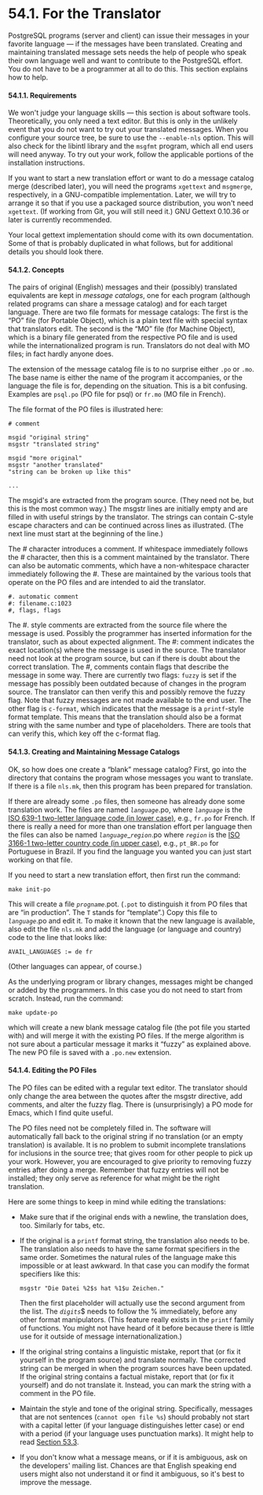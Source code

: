 # 54.1. For the Translator

PostgreSQL programs (server and client) can issue their messages in your favorite language — if the messages have been translated. Creating and maintaining translated message sets needs the help of people who speak their own language well and want to contribute to the PostgreSQL effort. You do not have to be a programmer at all to do this. This section explains how to help.

#### 54.1.1. Requirements

We won't judge your language skills — this section is about software tools. Theoretically, you only need a text editor. But this is only in the unlikely event that you do not want to try out your translated messages. When you configure your source tree, be sure to use the `--enable-nls` option. This will also check for the libintl library and the `msgfmt` program, which all end users will need anyway. To try out your work, follow the applicable portions of the installation instructions.

If you want to start a new translation effort or want to do a message catalog merge (described later), you will need the programs `xgettext` and `msgmerge`, respectively, in a GNU-compatible implementation. Later, we will try to arrange it so that if you use a packaged source distribution, you won't need `xgettext`. (If working from Git, you will still need it.) GNU Gettext 0.10.36 or later is currently recommended.

Your local gettext implementation should come with its own documentation. Some of that is probably duplicated in what follows, but for additional details you should look there.

#### 54.1.2. Concepts

The pairs of original (English) messages and their (possibly) translated equivalents are kept in _message catalogs_, one for each program (although related programs can share a message catalog) and for each target language. There are two file formats for message catalogs: The first is the “PO” file (for Portable Object), which is a plain text file with special syntax that translators edit. The second is the “MO” file (for Machine Object), which is a binary file generated from the respective PO file and is used while the internationalized program is run. Translators do not deal with MO files; in fact hardly anyone does.

The extension of the message catalog file is to no surprise either `.po` or `.mo`. The base name is either the name of the program it accompanies, or the language the file is for, depending on the situation. This is a bit confusing. Examples are `psql.po` (PO file for psql) or `fr.mo` (MO file in French).

The file format of the PO files is illustrated here:

```
# comment

msgid "original string"
msgstr "translated string"

msgid "more original"
msgstr "another translated"
"string can be broken up like this"

...
```

The msgid's are extracted from the program source. (They need not be, but this is the most common way.) The msgstr lines are initially empty and are filled in with useful strings by the translator. The strings can contain C-style escape characters and can be continued across lines as illustrated. (The next line must start at the beginning of the line.)

The # character introduces a comment. If whitespace immediately follows the # character, then this is a comment maintained by the translator. There can also be automatic comments, which have a non-whitespace character immediately following the #. These are maintained by the various tools that operate on the PO files and are intended to aid the translator.

```
#. automatic comment
#: filename.c:1023
#, flags, flags
```

The #. style comments are extracted from the source file where the message is used. Possibly the programmer has inserted information for the translator, such as about expected alignment. The #: comment indicates the exact location(s) where the message is used in the source. The translator need not look at the program source, but can if there is doubt about the correct translation. The #, comments contain flags that describe the message in some way. There are currently two flags: `fuzzy` is set if the message has possibly been outdated because of changes in the program source. The translator can then verify this and possibly remove the fuzzy flag. Note that fuzzy messages are not made available to the end user. The other flag is `c-format`, which indicates that the message is a `printf`-style format template. This means that the translation should also be a format string with the same number and type of placeholders. There are tools that can verify this, which key off the c-format flag.

#### 54.1.3. Creating and Maintaining Message Catalogs

OK, so how does one create a “blank” message catalog? First, go into the directory that contains the program whose messages you want to translate. If there is a file `nls.mk`, then this program has been prepared for translation.

If there are already some `.po` files, then someone has already done some translation work. The files are named _`language`_.po, where _`language`_ is the [ISO 639-1 two-letter language code (in lower case)](http://www.loc.gov/standards/iso639-2/php/English\_list.php), e.g., `fr.po` for French. If there is really a need for more than one translation effort per language then the files can also be named _`language`_\__`region`_.po where _`region`_ is the [ISO 3166-1 two-letter country code (in upper case)](https://www.iso.org/iso-3166-country-codes.html), e.g., `pt_BR.po` for Portuguese in Brazil. If you find the language you wanted you can just start working on that file.

If you need to start a new translation effort, then first run the command:

```
make init-po
```

This will create a file _`progname`_.pot. (`.pot` to distinguish it from PO files that are “in production”. The `T` stands for “template”.) Copy this file to _`language`_.po and edit it. To make it known that the new language is available, also edit the file `nls.mk` and add the language (or language and country) code to the line that looks like:

```
AVAIL_LANGUAGES := de fr
```

(Other languages can appear, of course.)

As the underlying program or library changes, messages might be changed or added by the programmers. In this case you do not need to start from scratch. Instead, run the command:

```
make update-po
```

which will create a new blank message catalog file (the pot file you started with) and will merge it with the existing PO files. If the merge algorithm is not sure about a particular message it marks it “fuzzy” as explained above. The new PO file is saved with a `.po.new` extension.

#### 54.1.4. Editing the PO Files

The PO files can be edited with a regular text editor. The translator should only change the area between the quotes after the msgstr directive, add comments, and alter the fuzzy flag. There is (unsurprisingly) a PO mode for Emacs, which I find quite useful.

The PO files need not be completely filled in. The software will automatically fall back to the original string if no translation (or an empty translation) is available. It is no problem to submit incomplete translations for inclusions in the source tree; that gives room for other people to pick up your work. However, you are encouraged to give priority to removing fuzzy entries after doing a merge. Remember that fuzzy entries will not be installed; they only serve as reference for what might be the right translation.

Here are some things to keep in mind while editing the translations:

* Make sure that if the original ends with a newline, the translation does, too. Similarly for tabs, etc.
*   If the original is a `printf` format string, the translation also needs to be. The translation also needs to have the same format specifiers in the same order. Sometimes the natural rules of the language make this impossible or at least awkward. In that case you can modify the format specifiers like this:

    ```
    msgstr "Die Datei %2$s hat %1$u Zeichen."
    ```

    Then the first placeholder will actually use the second argument from the list. The _`digits`_$ needs to follow the % immediately, before any other format manipulators. (This feature really exists in the `printf` family of functions. You might not have heard of it before because there is little use for it outside of message internationalization.)
* If the original string contains a linguistic mistake, report that (or fix it yourself in the program source) and translate normally. The corrected string can be merged in when the program sources have been updated. If the original string contains a factual mistake, report that (or fix it yourself) and do not translate it. Instead, you can mark the string with a comment in the PO file.
* Maintain the style and tone of the original string. Specifically, messages that are not sentences (`cannot open file %s`) should probably not start with a capital letter (if your language distinguishes letter case) or end with a period (if your language uses punctuation marks). It might help to read [Section 53.3](https://www.postgresql.org/docs/12/error-style-guide.html).
* If you don't know what a message means, or if it is ambiguous, ask on the developers' mailing list. Chances are that English speaking end users might also not understand it or find it ambiguous, so it's best to improve the message.
